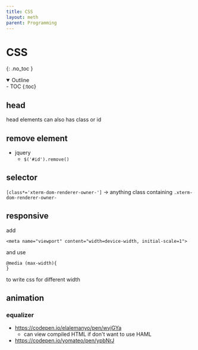 ```yaml
---
title: CSS
layout: meth
parent: Programming
---
```

# CSS
{: .no_toc }

<details open markdown="block">
  <summary>
    Outline
  </summary>
- TOC
{:toc}
</details>

## head
head elements can also has class or id

## remove element
- jquery
	- `$('#id').remove()`

## selector
`[class*='xterm-dom-renderer-owner-']` → anything class containing `.xterm-dom-renderer-owner-`

## responsive
add
```
<meta name="viewport" content="width=device-width, initial-scale=1">
```
and use 
```
@media (max-width){
}
```
to write css for different width

## animation
### equalizer
- <https://codepen.io/elalemanyo/pen/wvjGYa>
	- can view compiled HTML if don't want to use HAML
- <https://codepen.io/yomateo/pen/ypbNrJ>